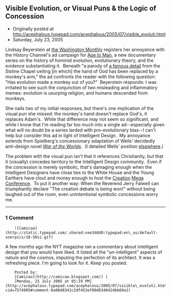 ## Visible Evolution, or Visual Puns & the Logic of Concession

 * Originally posted at http://acephalous.typepad.com/acephalous/2005/07/visible_evoluti.html
 * Saturday, July 23, 2005



Lindsay Beyerstein at [the Washington Monthly](http://www.washingtonmonthly.com/archives/individual/2005\_07/006784.php) registers her annoyance with the History Channel's ad campaign for [Ape to Man](http://www.historychannel.com/apetoman/), a new documentary series on the history of hominid evolution, evolutionary theory, and the evidence substantiating it.  Beneath "a parody of [a famous detail](http://www.carnegiemuseums.org/cmag/bk\_issue/1998/janfeb/feat1a.jpg) from the Sistine Chapel ceiling [in which] the hand of God has been replaced by a monkey's arm," the ad confronts the reader with the following question: "Has evolution made a monkey out of you?"  Beyerstein responds:
I was irritated to see such the conjunction of two misleading and
inflammatory memes: evolution is usurping religion, and humans
descended from monkeys.

She nails two of my initial responses, but there's one implication of the visual pun she missed: the monkey's hand doesn't replace God's, it replaces Adam's.  While that difference may not seem so significant, and while I know that I'm reading far too much into a single ad--especially given what will no doubt be a series larded with pro-evolutionary bias--I can't help but consider this ad in light of Intelligent Design.  My annoyance extends from Spielberg's concessionary adaptation of Wells' decidedly anti-design novel [_War of the Worlds_](http://acephalous.typepad.com/acephalous/2005/07/dinner\_\_a\_movie.html).  (I detailed Wells' position [elsewhere](http://objector.typepad.com/objections/2005/07/wells\_darwin\_an\_1.html#comment-7508228).)

The problem with the visual pun isn't that it references Christianity, but that it (visually) concedes territory to the Intelligent Design community.  Even if the concession is merely symbolic, that's damaging enough when the Intelligent Designers have close ties to the White House and the Young Earthers have clout and money enough to host the [Creation](http://www.pandasthumb.org/archives/2005/07/report\_on\_the\_2.html) [Mega](http://www.pandasthumb.org/archives/2005/07/report\_on\_the\_2\_1.html) [Conference](http://www.reason.com/rb/rb071905.shtml).  To put it another way: When the Reverend Jerry Falwell can triumphantly declare "The creation debate is being won!" without being laughed out of the room, even unintentional symbolic concessions worry me.  

		

* * *

### 1 Comment 

		

                
[]()

	

		![Camicao](http://static.typepad.com/.shared:vee3ddd0:typepad:en\_us/default-userpics/18-50si.gif)
	

	

		

A few months ago the NYT magazine ran a commentary about intelligent design that you would have liked. It listed all the "un-intelligent" aspects of nature and the cosmos, imputing the perfection of its architect. It was a refreshing piece. I'm going to look for it. Keep you posted.

	

		Posted by:
		[Camicao](http://camicao.blogspot.com/) |
		[Monday, 25 July 2005 at 05:19 PM](http://acephalous.typepad.com/acephalous/2005/07/visible\_evoluti.html?cid=7574985#comment-6a00d8341c2df453ef00d8348424bb69e2)

		

        